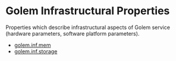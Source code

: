 # Golem Infrastructural Properties
Properties which describe infrastructural aspects of Golem service (hardware parameters, software platform parameters).

* [golem.inf.mem](inf/mem.md)
* [golem.inf.storage](inf/storage.md)
